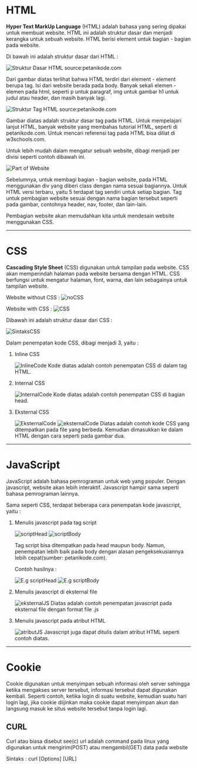 # HTML

**Hyper Text MarkUp Language** (HTML) adalah bahasa yang sering dipakai untuk membuat website. HTML ini adalah struktur dasar dan menjadi kerangka untuk sebuah website. HTML berisi element untuk bagian - bagian pada website.

Di bawah ini adalah struktur dasar dari HTML :

![Struktur Dasar HTML](struktur-html.png)
source:petanikode.com

Dari gambar diatas terlihat bahwa HTML terdiri dari element - element berupa tag. Isi dari website berada pada body. Banyak sekali elemen - elemen pada html, seperti p untuk paragraf, img untuk gambar h1 untuk judul atau header, dan masih banyak lagi.


![Struktur Tag HTML](tag.png)
source:petanikode.com

Gambar diatas adalah struktur dasar tag pada HTML. Untuk mempelajari lanjut HTML, banyak website yang membahas tutorial HTML, seperti di petanikode.com. Untuk mencari referensi tag pada HTML bisa diliat di w3schools.com.

Untuk lebih mudah dalam mengatur sebuah website, dibagi menjadi per divisi seperti contoh dibawah ini.

![Part of Website](main-parts-of-webpage-layout.png)

Sebelumnya, untuk membagi bagian - bagian website, pada HTML menggunakan div yang diberi class dengan nama sesuai bagiannya. Untuk HTML versi terbaru, yaitu 5 terdapat tag sendiri untuk setiap bagian. Tag untuk pembagian website sesuai dengan nama bagian tersebut seperti pada gambar, contohnya header, nav, footer, dan lain-lain.

Pembagian website akan memudahkan kita untuk mendesain website menggunakan CSS.

---

# CSS

**Cascading Style Sheet** (CSS) digunakan untuk tampilan pada website. CSS akan memperindah halaman pada website bersama dengan HTML. CSS berfungsi untuk mengatur halaman, font, warna, dan lain sebagainya untuk tampilan website.

Website without CSS :
![noCSS](Screenshot%20(1111).png)

Website with CSS :
![CSS](Screenshot%20(1112).png)

Dibawah ini adalah struktur dasar dari CSS :

![SintaksCSS](sintaks-css.png)

Dalam penempatan kode CSS, dibagi menjadi 3, yaitu :

1. Inline CSS

   ![InlineCode](Screenshot%20(1159).png)
   Kode diatas adalah contoh penempatan CSS di dalam tag HTML. 

2. Internal CSS
 
   ![InternalCode](Screenshot%20(1164).png)
   Kode diatas adalah contoh penempatan CSS di bagian head.

3. Eksternal CSS
   
   ![EksternalCode](Screenshot%20(1165).png)
   ![eksternalCode](Screenshot%20(1179).png)
   Diatas adalah contoh kode CSS yang ditempatkan pada file yang berbeda. Kemudian dimasukkan ke dalam HTML dengan cara seperti pada gambar dua.

---

# JavaScript

JavaScript adalah bahasa pemrograman untuk web yang populer. Dengan javascript, website akan lebih interaktif. Javascript hampir sama seperti bahasa pemrograman lainnya. 

Sama seperti CSS, terdapat beberapa cara penempatan kode javascript, yaitu :

1. Menulis javascript pada tag script
   
   ![scriptHead](Screenshot%20(1172).png)
   ![scriptBody](Screenshot%20(1173).png)

   Tag script bisa ditempatkan pada head maupun body. Namun, penempatan lebih baik pada body dengan alasan pengeksekusiannya lebih cepat(sumber: petanikode.com).

   Contoh hasilnya :

   ![E.g scriptHead](Screenshot%20(1169).png)
   ![E.g scriptBody](Screenshot%20(1170).png)

2. Menulis javascript di eksternal file
   
   ![eksternalJS](Screenshot%20(1174).png)
   Diatas adalah contoh penempatan javascript pada eksternal file dengan format file .js

3. Menulis javascript pada atribut HTML

   ![atributJS](Screenshot%20(1175).png)
   Javascript juga dapat ditulis dalam atribut HTML seperti contoh diatas.

---

# Cookie

Cookie digunakan untuk menyimpan sebuah informasi oleh server sehingga ketika mengakses server tersebut, informasi tersebut dapat digunakan kembali. Seperti contoh, ketika login di suatu website, kemudian suatu hari login lagi, jika cookie diijinkan maka cookie dapat menyimpan akun dan langsung masuk ke situs website tersebut tanpa login lagi.

## CURL

Curl atau biasa disebut see(c) url adalah command pada linux yang digunakan untuk mengirim(POST) atau mengambil(GET) data pada website

Sintaks : curl [Options] [URL]


